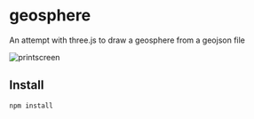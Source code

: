 # geosphere

An attempt with three.js to draw a geosphere from a geojson file

![printscreen](https://raw2.github.com/hllwd/geosphere/master/doc/img/printscreen.png)


## Install

    npm install
        
    